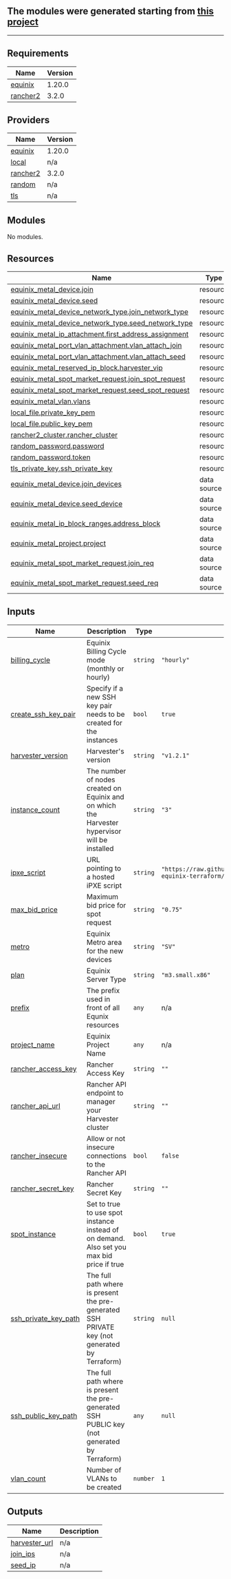 ## The modules were generated starting from [this project](https://github.com/rancherlabs/harvester-equinix-terraform)

---

## Requirements

| Name | Version |
|------|---------|
| <a name="requirement_equinix"></a> [equinix](#requirement\_equinix) | 1.20.0 |
| <a name="requirement_rancher2"></a> [rancher2](#requirement\_rancher2) | 3.2.0 |

## Providers

| Name | Version |
|------|---------|
| <a name="provider_equinix"></a> [equinix](#provider\_equinix) | 1.20.0 |
| <a name="provider_local"></a> [local](#provider\_local) | n/a |
| <a name="provider_rancher2"></a> [rancher2](#provider\_rancher2) | 3.2.0 |
| <a name="provider_random"></a> [random](#provider\_random) | n/a |
| <a name="provider_tls"></a> [tls](#provider\_tls) | n/a |

## Modules

No modules.

## Resources

| Name | Type |
|------|------|
| [equinix_metal_device.join](https://registry.terraform.io/providers/equinix/equinix/1.20.0/docs/resources/metal_device) | resource |
| [equinix_metal_device.seed](https://registry.terraform.io/providers/equinix/equinix/1.20.0/docs/resources/metal_device) | resource |
| [equinix_metal_device_network_type.join_network_type](https://registry.terraform.io/providers/equinix/equinix/1.20.0/docs/resources/metal_device_network_type) | resource |
| [equinix_metal_device_network_type.seed_network_type](https://registry.terraform.io/providers/equinix/equinix/1.20.0/docs/resources/metal_device_network_type) | resource |
| [equinix_metal_ip_attachment.first_address_assignment](https://registry.terraform.io/providers/equinix/equinix/1.20.0/docs/resources/metal_ip_attachment) | resource |
| [equinix_metal_port_vlan_attachment.vlan_attach_join](https://registry.terraform.io/providers/equinix/equinix/1.20.0/docs/resources/metal_port_vlan_attachment) | resource |
| [equinix_metal_port_vlan_attachment.vlan_attach_seed](https://registry.terraform.io/providers/equinix/equinix/1.20.0/docs/resources/metal_port_vlan_attachment) | resource |
| [equinix_metal_reserved_ip_block.harvester_vip](https://registry.terraform.io/providers/equinix/equinix/1.20.0/docs/resources/metal_reserved_ip_block) | resource |
| [equinix_metal_spot_market_request.join_spot_request](https://registry.terraform.io/providers/equinix/equinix/1.20.0/docs/resources/metal_spot_market_request) | resource |
| [equinix_metal_spot_market_request.seed_spot_request](https://registry.terraform.io/providers/equinix/equinix/1.20.0/docs/resources/metal_spot_market_request) | resource |
| [equinix_metal_vlan.vlans](https://registry.terraform.io/providers/equinix/equinix/1.20.0/docs/resources/metal_vlan) | resource |
| [local_file.private_key_pem](https://registry.terraform.io/providers/hashicorp/local/latest/docs/resources/file) | resource |
| [local_file.public_key_pem](https://registry.terraform.io/providers/hashicorp/local/latest/docs/resources/file) | resource |
| [rancher2_cluster.rancher_cluster](https://registry.terraform.io/providers/rancher/rancher2/3.2.0/docs/resources/cluster) | resource |
| [random_password.password](https://registry.terraform.io/providers/hashicorp/random/latest/docs/resources/password) | resource |
| [random_password.token](https://registry.terraform.io/providers/hashicorp/random/latest/docs/resources/password) | resource |
| [tls_private_key.ssh_private_key](https://registry.terraform.io/providers/hashicorp/tls/latest/docs/resources/private_key) | resource |
| [equinix_metal_device.join_devices](https://registry.terraform.io/providers/equinix/equinix/1.20.0/docs/data-sources/metal_device) | data source |
| [equinix_metal_device.seed_device](https://registry.terraform.io/providers/equinix/equinix/1.20.0/docs/data-sources/metal_device) | data source |
| [equinix_metal_ip_block_ranges.address_block](https://registry.terraform.io/providers/equinix/equinix/1.20.0/docs/data-sources/metal_ip_block_ranges) | data source |
| [equinix_metal_project.project](https://registry.terraform.io/providers/equinix/equinix/1.20.0/docs/data-sources/metal_project) | data source |
| [equinix_metal_spot_market_request.join_req](https://registry.terraform.io/providers/equinix/equinix/1.20.0/docs/data-sources/metal_spot_market_request) | data source |
| [equinix_metal_spot_market_request.seed_req](https://registry.terraform.io/providers/equinix/equinix/1.20.0/docs/data-sources/metal_spot_market_request) | data source |

## Inputs

| Name | Description | Type | Default | Required |
|------|-------------|------|---------|:--------:|
| <a name="input_billing_cycle"></a> [billing\_cycle](#input\_billing\_cycle) | Equinix Billing Cycle mode (monthly or hourly) | `string` | `"hourly"` | no |
| <a name="input_create_ssh_key_pair"></a> [create\_ssh\_key\_pair](#input\_create\_ssh\_key\_pair) | Specify if a new SSH key pair needs to be created for the instances | `bool` | `true` | no |
| <a name="input_harvester_version"></a> [harvester\_version](#input\_harvester\_version) | Harvester's version | `string` | `"v1.2.1"` | no |
| <a name="input_instance_count"></a> [instance\_count](#input\_instance\_count) | The number of nodes created on Equinix and on which the Harvester hypervisor will be installed | `string` | `"3"` | no |
| <a name="input_ipxe_script"></a> [ipxe\_script](#input\_ipxe\_script) | URL pointing to a hosted iPXE script | `string` | `"https://raw.githubusercontent.com/rancherlabs/harvester-equinix-terraform/main/ipxe/ipxe-"` | no |
| <a name="input_max_bid_price"></a> [max\_bid\_price](#input\_max\_bid\_price) | Maximum bid price for spot request | `string` | `"0.75"` | no |
| <a name="input_metro"></a> [metro](#input\_metro) | Equinix Metro area for the new devices | `string` | `"SV"` | no |
| <a name="input_plan"></a> [plan](#input\_plan) | Equinix Server Type | `string` | `"m3.small.x86"` | no |
| <a name="input_prefix"></a> [prefix](#input\_prefix) | The prefix used in front of all Equnix resources | `any` | n/a | yes |
| <a name="input_project_name"></a> [project\_name](#input\_project\_name) | Equinix Project Name | `any` | n/a | yes |
| <a name="input_rancher_access_key"></a> [rancher\_access\_key](#input\_rancher\_access\_key) | Rancher Access Key | `string` | `""` | no |
| <a name="input_rancher_api_url"></a> [rancher\_api\_url](#input\_rancher\_api\_url) | Rancher API endpoint to manager your Harvester cluster | `string` | `""` | no |
| <a name="input_rancher_insecure"></a> [rancher\_insecure](#input\_rancher\_insecure) | Allow or not insecure connections to the Rancher API | `bool` | `false` | no |
| <a name="input_rancher_secret_key"></a> [rancher\_secret\_key](#input\_rancher\_secret\_key) | Rancher Secret Key | `string` | `""` | no |
| <a name="input_spot_instance"></a> [spot\_instance](#input\_spot\_instance) | Set to true to use spot instance instead of on demand. Also set you max bid price if true | `bool` | `true` | no |
| <a name="input_ssh_private_key_path"></a> [ssh\_private\_key\_path](#input\_ssh\_private\_key\_path) | The full path where is present the pre-generated SSH PRIVATE key (not generated by Terraform) | `string` | `null` | no |
| <a name="input_ssh_public_key_path"></a> [ssh\_public\_key\_path](#input\_ssh\_public\_key\_path) | The full path where is present the pre-generated SSH PUBLIC key (not generated by Terraform) | `any` | `null` | no |
| <a name="input_vlan_count"></a> [vlan\_count](#input\_vlan\_count) | Number of VLANs to be created | `number` | `1` | no |

## Outputs

| Name | Description |
|------|-------------|
| <a name="output_harvester_url"></a> [harvester\_url](#output\_harvester\_url) | n/a |
| <a name="output_join_ips"></a> [join\_ips](#output\_join\_ips) | n/a |
| <a name="output_seed_ip"></a> [seed\_ip](#output\_seed\_ip) | n/a |
